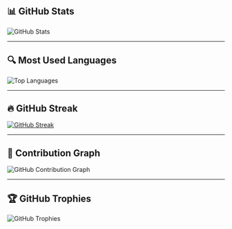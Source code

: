 ## 📊 GitHub Stats

![GitHub Stats](https://github-readme-stats.vercel.app/api?username=Icobart&show_icons=true&theme=radical)

---

## 🔍 Most Used Languages

![Top Languages](https://github-readme-stats.vercel.app/api/top-langs/?username=Icobart&layout=compact&theme=radical)

---

## 🔥 GitHub Streak

[![GitHub Streak](https://streak-stats.demolab.com?user=Icobart&theme=radical)](https://git.io/streak-stats)

---

## 📅 Contribution Graph

![GitHub Contribution Graph](https://github-readme-activity-graph.cyclic.app/graph?username=Icobart&theme=radical)

---

## 🏆 GitHub Trophies

![GitHub Trophies](https://github-profile-trophy.vercel.app/?username=Icobart&theme=radical)
